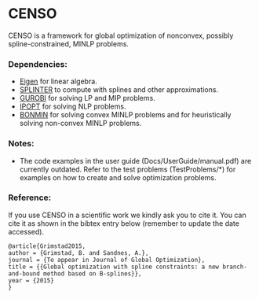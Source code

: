 # CENSO
CENSO is a framework for global optimization of nonconvex, possibly spline-constrained, MINLP problems.

### Dependencies:
* [Eigen](http://eigen.tuxfamily.org/index.php?title=Main_Page) for linear algebra.
* [SPLINTER](https://github.com/bgrimstad/splinter) to compute with splines and other approximations.
* [GUROBI](http://www.gurobi.com/) for solving LP and MIP problems.
* [IPOPT](https://projects.coin-or.org/Ipopt) for solving NLP problems.
* [BONMIN](https://projects.coin-or.org/Bonmin/) for solving convex MINLP problems and for heuristically solving non-convex MINLP problems.

### Notes:
* The code examples in the user guide (Docs/UserGuide/manual.pdf) are currently outdated. Refer to the test problems (TestProblems/*) for examples on how to create and solve optimization problems.

### Reference:
If you use CENSO in a scientific work we kindly ask you to cite it. You can cite it as shown in the bibtex entry below (remember to update the date accessed).
```
@article{Grimstad2015,
author = {Grimstad, B. and Sandnes, A.},
journal = {To appear in Journal of Global Optimization},
title = {{Global optimization with spline constraints: a new branch-and-bound method based on B-splines}},
year = {2015}
}
```
